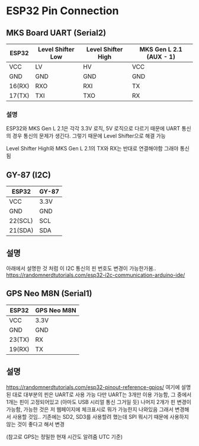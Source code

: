 # ESP32 Pin Connection

## MKS Board UART (Serial2)

| ESP32  | Level Shifter Low | Level Shifter High | MKS Gen L 2.1 (AUX - 1) |
|--------|-------------------|--------------------|-------------------------|
| VCC    | LV                | HV                 | VCC                     |
| GND    | GND               | GND                | GND                     |
| 16(RX) | RXO               | RXI                | TX                      |
| 17(TX) | TXI               | TXO                | RX                      |

### 설명
ESP32와 MKS Gen L 2.1은 각각 3.3V 로직, 5V 로직으로 다르기 때문에
UART 통신의 경우 통신의 문제가 생긴다.
그렇기 때문에 Level Shifter으로 해결 가능

Level Shifter High와 MKS Gen L 2.1의 TX와 RX는 반대로 연결해야함
그래야 통신됨

## GY-87 (I2C)

| ESP32   | GY-87 |
|---------|-------|
| VCC     | 3.3V  |
| GND     | GND   |
| 22(SCL) | SCL   |
| 21(SDA) | SDA   |

## 설명

아래에서 설명한 것 처럼 이 I2C 통신의 핀 번호도 변경이 가능한가봄..
https://randomnerdtutorials.com/esp32-i2c-communication-arduino-ide/

## GPS Neo M8N (Serial1)

| ESP32   | GPS Neo M8N |
|---------|-------------|
| VCC     | 3.3V        |
| GND     | GND         |
| 23(TX) | RX          |
| 19(RX) | TX          |

## 설명

https://randomnerdtutorials.com/esp32-pinout-reference-gpios/ 여기에 설명된 대로 
대부분의 핀은 UART로 사용 가능
다만 UART는 3개만 이용 가능함, 그 중에서 1개는 핀이 고정되어있고 (아마도 USB 시리얼 통신 그거일 듯)
나머지 2개가 핀 변경이 가능함, 가능한 것은 저 웹페이지에 체크표시로 뭐가 가능한지 나와있음
그래서 변경해서 사용할 것임.. 기존에는 SD2, SD3를 사용할려 했는데 SPI 뭐시기 때문에 사용하지 않는 것이 좋다고 해서 변경

(참고로 GPS는 정밀한 현재 시간도 알려줌 UTC 기준)